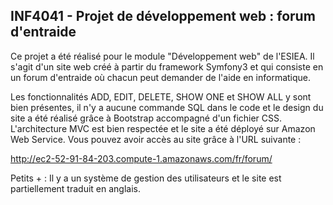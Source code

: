 ## INF4041 - Projet de développement web : forum d'entraide

Ce projet a été réalisé pour le module "Développement web" de l'ESIEA. Il s'agit d'un site web créé à partir du framework Symfony3 et qui consiste en un forum d'entraide où chacun peut demander de l'aide en informatique.

Les fonctionnalités ADD, EDIT, DELETE, SHOW ONE et SHOW ALL y sont bien présentes, il n'y a aucune commande SQL dans le code et le design du site a été réalisé grâce à Bootstrap accompagné d'un fichier CSS. L'architecture MVC est bien respectée et le site a été déployé sur Amazon Web Service. Vous pouvez avoir accès au site grâce à l'URL suivante :

http://ec2-52-91-84-203.compute-1.amazonaws.com/fr/forum/

Petits + : Il y a un système de gestion des utilisateurs et le site est partiellement traduit en anglais.
